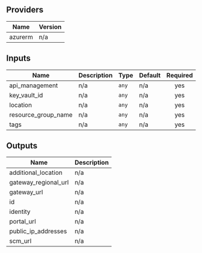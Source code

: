## Providers

| Name | Version |
|------|---------|
| azurerm | n/a |

## Inputs

| Name | Description | Type | Default | Required |
|------|-------------|------|---------|:-----:|
| api\_management | n/a | `any` | n/a | yes |
| key\_vault\_id | n/a | `any` | n/a | yes |
| location | n/a | `any` | n/a | yes |
| resource\_group\_name | n/a | `any` | n/a | yes |
| tags | n/a | `any` | n/a | yes |

## Outputs

| Name | Description |
|------|-------------|
| additional\_location | n/a |
| gateway\_regional\_url | n/a |
| gateway\_url | n/a |
| id | n/a |
| identity | n/a |
| portal\_url | n/a |
| public\_ip\_addresses | n/a |
| scm\_url | n/a |


